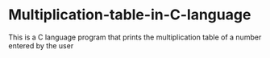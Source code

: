 # Multiplication-table-in-C-language
This is a C language program that prints the multiplication table of a number entered by the user
